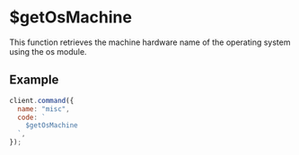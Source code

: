 # $getOsMachine

This function retrieves the machine hardware name of the operating system using the os module.

## Example

```js
client.command({
  name: "misc",
  code: `
    $getOsMachine
  `,
});
```
